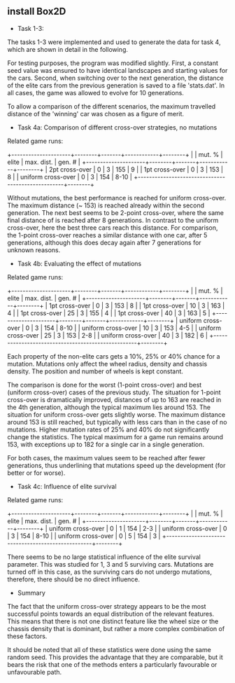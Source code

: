 ## install Box2D

* Task 1-3:

The tasks 1-3 were implemented and used to generate the data for task 4,
which are shown in detail in the following.

For testing purposes, the program was modified slightly. First, a
constant seed value was ensured to have identical landscapes and
starting values for the cars. Second, when switching over to the next
generation, the distance of the elite cars from the previous generation
is saved to a file 'stats.dat'. In all cases, the game was allowed to
evolve for 10 generations.

To allow a comparison of the different scenarios, the maximum travelled
distance of the 'winning' car was chosen as a figure of merit.

* Task 4a: Comparison of different cross-over strategies, no mutations

Related game runs:

+---------------------+--------+-------+------------+--------+
|                     | mut. % | elite | max. dist. | gen. # |
+---------------------+--------+-------+------------+--------+
| 2pt cross-over      |      0 |     3 |        155 |      9 |
| 1pt cross-over      |      0 |     3 |        153 |      8 |
| uniform cross-over  |      0 |     3 |        154 |   8-10 |
+---------------------------------------------------+--------+

Without mutations, the best performance is reached for uniform
cross-over. The maximum distance (~ 153) is reached already within the
second generation. The next best seems to be 2-point cross-over, where
the same final distance of is reached after 8 generations. In contrast
to the uniform cross-over, here the best three cars reach this distance.
For comparison, the 1-point cross-over reaches a similar distance with
one car, after 5 generations, although this does decay again after 7
generations for unknown reasons.

* Task 4b: Evaluating the effect of mutations

Related game runs:

+---------------------+--------+-------+------------+--------+
|                     | mut. % | elite | max. dist. | gen. # |
+---------------------+--------+-------+------------+--------+
| 1pt cross-over      |      0 |     3 |        153 |      8 |
| 1pt cross-over      |     10 |     3 |        163 |      4 |
| 1pt cross-over      |     25 |     3 |        155 |      4 |
| 1pt cross-over      |     40 |     3 |        163 |      5 |
+---------------------+--------+-------+------------+--------+
| uniform cross-over  |      0 |     3 |        154 |   8-10 |
| uniform cross-over  |     10 |     3 |        153 |    4-5 |
| uniform cross-over  |     25 |     3 |        153 |    2-8 |
| uniform cross-over  |     40 |     3 |        182 |      6 |
+---------------------------------------------------+--------+

Each property of the non-elite cars gets a 10%, 25% or 40%  chance for a
mutation. Mutations only affect the wheel radius, density and chassis
density. The position and number of wheels is kept constant.

The comparison is done for the worst (1-point cross-over) and best
(uniform cross-over) cases of the previous study. The situation for
1-point cross-over is dramatically improved, distances of up to 163 are
reached in the 4th generation, although the typical maximum lies around
153. The situation for uniform cross-over gets slightly worse. The
maximum distance around 153 is still reached, but typically with less
cars than in the case of no mutations. Higher mutation rates of 25% and
40% do not significantly change the statistics. The typical maximum for
a game run remains around 153, with exceptions up to 182 for a single
car in a single generation.

For both cases, the maximum values seem to be reached after fewer
generations, thus underlining that mutations speed up the development
(for better or for worse).

* Task 4c: Influence of elite survival

Related game runs:

+---------------------+--------+-------+------------+--------+
|                     | mut. % | elite | max. dist. | gen. # |
+---------------------+--------+-------+------------+--------+
| uniform cross-over  |      0 |     1 |        154 |    2-3 |
| uniform cross-over  |      0 |     3 |        154 |   8-10 |
| uniform cross-over  |      0 |     5 |        154 |      3 |
+---------------------------------------------------+--------+

There seems to be no large statistical influence of the elite survival
parameter. This was studied for 1, 3 and 5 surviving cars. Mutations are
turned off in this case, as the surviving cars do not undergo mutations,
therefore, there should be no direct influence.

* Summary

The fact that the uniform cross-over strategy appears to be the most
successful points towards an equal distribution of the relevant
features. This means that there is not one distinct feature like the
wheel size or the chassis density that is dominant, but rather a more
complex combination of these factors.

It should be noted that all of these statistics were done using the same
random seed. This provides the advantage that they are comparable, but
it bears the risk that one of the methods enters a particularly
favourable or unfavourable path.
